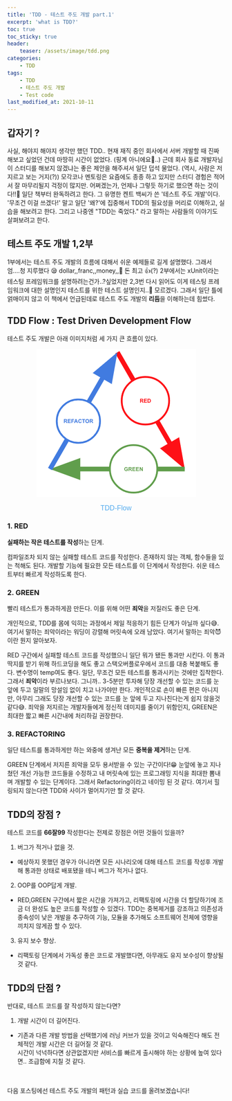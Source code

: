 ```yaml
---
title: 'TDD - 테스트 주도 개발 part.1'
excerpt: 'what is TDD?'
toc: true
toc_sticky: true
header:
    teaser: /assets/image/tdd.png
categories:
    - TDD
tags:
    - TDD 
    - 테스트 주도 개발
    - Test code
last_modified_at: 2021-10-11
---
```


## 갑자기 ?
사실, 해야지 해야지 생각만 했던 TDD.. 현재 재직 중인 회사에서 서버 개발할 때 진짜 해보고 싶었던 건데 마땅히 시간이 없었다. (핑계 아니에요🤣..)
근데 회사 동료 개발자님이 스터디를 해보지 않겠냐는 좋은 제안을 해주셔서 일단 덥석 물었다. (역시, 사람은 저지르고 보는 거지(?))
모각코나 멘토링은 요즘에도 종종 하고 있지만 스터디 경험은 적어서 잘 마무리될지 걱정이 많지만. 어쩌겠는가, 언제나 그렇듯 하기로 했으면 하는 것이다!!👊
일단 책부터 완독하려고 한다. 그 유명한 켄트 백씨가 쓴 '테스트 주도 개발'이다.
'무조건 이걸 쓰겠다!' 말고 일단 '왜?'에 집중해서 TDD의 필요성을 머리로 이해하고, 실습을 해보려고 한다.
그리고 나중엔 "TDD는 죽었다." 라고 말하는 사람들의 이야기도 살펴보려고 한다.


## 테스트 주도 개발 1,2부
1부에서는 테스트 주도 개발의 흐름에 대해서 쉬운 예제들로 길게 설명했다. 
그래서 엄....청 지루했다 😪 dollar,,franc,,money,,🥱 돈 최고 👍(?)
2부에서는 xUnit이라는 테스팅 프레임워크를 설명하려는건가..?싶었지만 2,3번 다시 읽어도 이게 테스팅 프레임워크에 대한 설명인지 테스트를 위한 테스트 설명인지..🤔 모르겠다.
그래서 일단 틀에 얽매이지 않고 이 책에서 언급된데로 테스트 주도 개발의 **리듬**을 이해하는데 힘썼다.


## TDD Flow : Test Driven Development Flow
테스트 주도 개발은 아래 이미지처럼 세 가지 큰 흐름이 있다.
<p align="center"><img src="/assets/image/tdd_flow.png"></p>
<div style="text-align: center; font: caption; color: #55acee">TDD-Flow</div>


### 1. RED
**실패하는 작은 테스트를 작성**하는 단계.

컴파일조차 되지 않는 실패할 테스트 코드를 작성한다.
존재하지 않는 객체, 함수들을 있는 척해도 된다. 
개발할 기능에 필요한 모든 테스트를 이 단계에서 작성한다.
쉬운 테스트부터 빠르게 작성하도록 한다. 

### 2. GREEN
빨리 테스트가 통과하게끔 만든다. 이를 위해 어떤 **죄악**을 저질러도 좋은 단계.

개인적으로, TDD를 몸에 익히는 과정에서 제일 적응하기 힘든 단계가 아닐까 싶다😅.
여기서 말하는 죄악이라는 워딩이 강렬해 머릿속에 오래 남았다. 여기서 말하는 죄악😈이란 뭔지 알아보자.

RED 구간에서 실패할 테스트 코드를 작성했으니 일단 뭐가 됐든 통과만 시킨다. 
이 통과 딱지를 받기 위해 하드코딩을 해도 좋고 스택오버플로우에서 코드를 대충 복붙해도 좋다. 변수명이 temp여도 좋다.
일단, 무조건 모든 테스트를 통과시키는 것에만 집착한다.
그래서 **죄악**이라 부르나보다. 
그니까.. 3-5분만 투자해 당장 개선할 수 있는 코드를 눈 앞에 두고 일말의 망설임 없이 치고 나가야만 한다. 
개인적으로 손이 빠른 편은 아니지만, 아무리 그래도 당장 개선할 수 있는 코드를 눈 앞에 두고 지나친다는게 쉽지 않을것 같다😅.
죄악을 저지르는 개발자들에게 정신적 데미지를 줄이기 위함인지, GREEN은 최대한 짧고 빠른 시간내에 처리하길 권장한다.


### 3. REFACTORING 
일단 테스트를 통과하게만 하는 와중에 생겨난 모든 **중복을 제거**하는 단계.

GREEN 단계에서 저지른 죄악을 모두 용서받을 수 있는 구간이다!😁
눈앞에 놓고 지나쳤던 개선 가능한 코드들을 수정하고 내 머릿속에 있는 프로그래밍 지식을 최대한 뽐내며 개발할 수 있는 단계이다.
그래서 Refactoring이라고 네이밍 된 것 같다. 
여기서 힐링되지 않는다면 TDD와 사이가 멀어지기만 할 것 같다.


## TDD의 장점 ?
테스트 코드를 **66잘99** 작성한다는 전제로 장점은 어떤 것들이 있을까?

1. 버그가 적거나 없을 것.  
- 예상하지 못했던 경우가 아니라면 모든 시나리오에 대해 테스트 코드를 작성후 개발해 통과한 상태로 배포됐을 테니 버그가 적거나 없다. 

2. OOP를 OOP답게 개발.  
- RED,GREEN 구간에서 짧은 시간을 가져가고, 리팩토링에 시간을 더 할당하기에 조금 더 완성도 높은 코드를 작성할 수 있겠다. 
TDD는 중복제거를 강조하고 의존성과 종속성이 낮은 개발을 추구하여 기능, 모듈을 추가해도 소프트웨어 전체에 영향을 끼치지 않게끔 할 수 있다. 

3. 유지 보수 향상.  
- 리팩토링 단계에서 가독성 좋은 코드로 개발했다면, 아무래도 유지 보수성이 향상될 것 같다. 


## TDD의 단점 ?
반대로, 테스트 코드를 잘 작성하지 않는다면?

1. 개발 시간이 더 길어진다.  
- 기존과 다른 개발 방법을 선택했기에 러닝 커브가 있을 것이고 익숙해진다 해도 전체적인 개발 시간은 더 길어질 것 같다.  
시간이 넉넉하다면 상관없겠지만 서비스를 빠르게 출시해야 하는 상황에 높여 있다면.. 조급함에 지칠 것 같다.   

<br>
<br>
다음 포스팅에선 테스트 주도 개발의 패턴과 실습 코드를 올려보겠습니다!